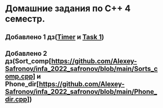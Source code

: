 # Домашние задания по C++ 4 семестр.
## Добавлено 1 дз([Timer](https://github.com/Alexey-Safronov/infa_2022_safronov/blob/main/Timer.cpp) и [Task 1](https://github.com/Alexey-Safronov/infa_2022_safronov/blob/main/Task%201.md))
## Добавлено 2 дз(Sort_comp[https://github.com/Alexey-Safronov/infa_2022_safronov/blob/main/Sorts_comp.cpp] и Phone_dir[https://github.com/Alexey-Safronov/infa_2022_safronov/blob/main/Phone_dir.cpp])

